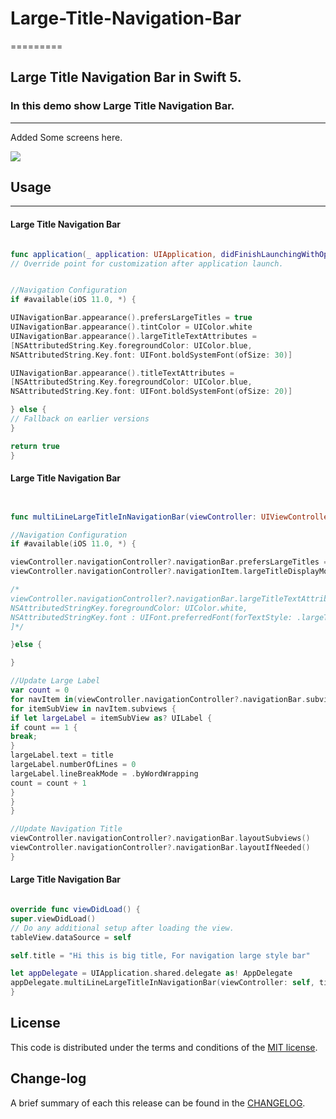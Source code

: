 # Large-Title-Navigation-Bar

=========

## Large Title Navigation Bar in Swift 5.

### In this demo show Large Title Navigation Bar.

------------
Added Some screens here.

![](https://github.com/pawankv89/Large-Title-Navigation-Bar/blob/master/images/screen_1.png)




## Usage
------------

#### Large Title Navigation Bar

```swift

func application(_ application: UIApplication, didFinishLaunchingWithOptions launchOptions: [UIApplication.LaunchOptionsKey: Any]?) -> Bool {
// Override point for customization after application launch.


//Navigation Configuration
if #available(iOS 11.0, *) {

UINavigationBar.appearance().prefersLargeTitles = true
UINavigationBar.appearance().tintColor = UIColor.white
UINavigationBar.appearance().largeTitleTextAttributes =
[NSAttributedString.Key.foregroundColor: UIColor.blue,
NSAttributedString.Key.font: UIFont.boldSystemFont(ofSize: 30)]

UINavigationBar.appearance().titleTextAttributes =
[NSAttributedString.Key.foregroundColor: UIColor.blue,
NSAttributedString.Key.font: UIFont.boldSystemFont(ofSize: 20)]

} else {
// Fallback on earlier versions
}

return true
}

```

#### Large Title Navigation Bar

```swift


func multiLineLargeTitleInNavigationBar(viewController: UIViewController, title: String) -> Void {

//Navigation Configuration
if #available(iOS 11.0, *) {

viewController.navigationController?.navigationBar.prefersLargeTitles = true
viewController.navigationController?.navigationItem.largeTitleDisplayMode = .automatic

/*
viewController.navigationController?.navigationBar.largeTitleTextAttributes = [
NSAttributedStringKey.foregroundColor: UIColor.white,
NSAttributedStringKey.font : UIFont.preferredFont(forTextStyle: .largeTitle)
]*/

}else {

}

//Update Large Label
var count = 0
for navItem in(viewController.navigationController?.navigationBar.subviews)! {
for itemSubView in navItem.subviews {
if let largeLabel = itemSubView as? UILabel {
if count == 1 {
break;
}
largeLabel.text = title
largeLabel.numberOfLines = 0
largeLabel.lineBreakMode = .byWordWrapping
count = count + 1
}
}
}

//Update Navigation Title
viewController.navigationController?.navigationBar.layoutSubviews()
viewController.navigationController?.navigationBar.layoutIfNeeded()
}


```

#### Large Title Navigation Bar

```swift

override func viewDidLoad() {
super.viewDidLoad()
// Do any additional setup after loading the view.
tableView.dataSource = self

self.title = "Hi this is big title, For navigation large style bar"

let appDelegate = UIApplication.shared.delegate as! AppDelegate
appDelegate.multiLineLargeTitleInNavigationBar(viewController: self, title: self.title!)
}

```

## License

This code is distributed under the terms and conditions of the [MIT license](LICENSE).

## Change-log

A brief summary of each this release can be found in the [CHANGELOG](CHANGELOG.mdown). 
